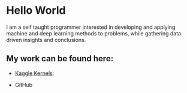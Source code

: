 # Hello World
I am a self taught programmer interested in developing and applying machine and deep learning methods to problems, while gathering data driven insights and conclusions.

## My work can be found here:
- [Kaggle Kernels](https://www.kaggle.com/arielszabo/kernels):


- GitHub
